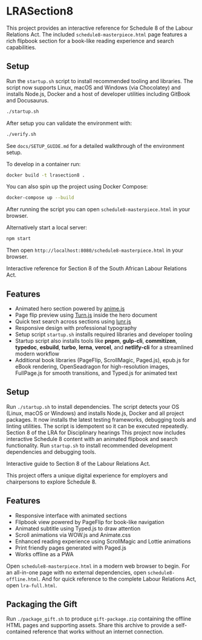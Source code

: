 # LRASection8

This project provides an interactive reference for Schedule 8 of the Labour Relations Act. The included `schedule8-masterpiece.html` page features a rich flipbook section for a book-like reading experience and search capabilities.

## Setup

Run the `startup.sh` script to install recommended tooling and libraries. The script now supports Linux, macOS and Windows (via Chocolatey) and installs Node.js, Docker and a host of developer utilities including GitBook and Docusaurus.

```bash
./startup.sh
```

After setup you can validate the environment with:

```bash
./verify.sh
```

See `docs/SETUP_GUIDE.md` for a detailed walkthrough of the environment setup.

To develop in a container run:

```bash
docker build -t lrasection8 .
```

You can also spin up the project using Docker Compose:

```bash
docker-compose up --build
```

After running the script you can open `schedule8-masterpiece.html` in your browser.

Alternatively start a local server:

```bash
npm start
```

Then open `http://localhost:8080/schedule8-masterpiece.html` in your browser.

Interactive reference for Section 8 of the South African Labour Relations Act.

## Features
- Animated hero section powered by [anime.js](https://animejs.com/)
- Page flip preview using [Turn.js](https://turnjs.com/) inside the hero document
- Quick text search across sections using [lunr.js](https://lunrjs.com/)
- Responsive design with professional typography
- Setup script `startup.sh` installs required libraries and developer tooling
- Startup script also installs tools like **pnpm**, **gulp-cli**, **commitizen**,
  **typedoc**, **esbuild**, **turbo**, **lerna**, **vercel**, and **netlify-cli** for a streamlined modern workflow
- Additional book libraries (PageFlip, ScrollMagic, Paged.js), epub.js for eBook rendering, OpenSeadragon for high-resolution images, FullPage.js for smooth transitions, and Typed.js for animated text

## Setup
Run `./startup.sh` to install dependencies. The script detects your OS (Linux, macOS or Windows) and installs Node.js, Docker and all project packages. It now installs the latest testing frameworks, debugging tools and linting utilities. The script is idempotent so it can be executed repeatedly.
Section 8 of the LRA for Disciplinary hearings
This project now includes interactive Schedule 8 content with an animated flipbook and search functionality. Run `startup.sh` to install recommended development dependencies and debugging tools.

Interactive guide to Section 8 of the Labour Relations Act.

This project offers a unique digital experience for employers and chairpersons to explore Schedule 8.

## Features

- Responsive interface with animated sections
- Flipbook view powered by PageFlip for book-like navigation
- Animated subtitle using Typed.js to draw attention
- Scroll animations via WOW.js and Animate.css
- Enhanced reading experience using ScrollMagic and Lottie animations
- Print friendly pages generated with Paged.js
- Works offline as a PWA

Open `schedule8-masterpiece.html` in a modern web browser to begin. For an all-in-one page with no external dependencies, open `schedule8-offline.html`.
And for quick reference to the complete Labour Relations Act, open `lra-full.html`.

## Packaging the Gift

Run `./package_gift.sh` to produce `gift-package.zip` containing the offline
HTML pages and supporting assets. Share this archive to provide a
self-contained reference that works without an internet connection.
